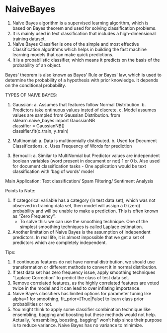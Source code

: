 # NaiveBayes

1. Naïve Bayes algorithm is a supervised learning algorithm, which is based on Bayes theorem and used for solving classification problems.
2. It is mainly used in text classification that includes a high-dimensional training dataset.
3. Naïve Bayes Classifier is one of the simple and most effective Classification algorithms which helps in building the fast machine learning models that can make quick predictions.
4. It is a probabilistic classifier, which means it predicts on the basis of the probability of an object.


Bayes' theorem is also known as Bayes' Rule or Bayes' law, which is used to determine the probability of a hypothesis with prior knowledge. It depends on the conditional probability.

TYPES OF NAIVE BAYES:

1. Gaussian:    a. Assumes that features follow Normal Distribution.
                b. Predictors take ontinuous values insted of discrete.
                c. Model assumes values are sampled from Gaussian Distribution.
from sklearn.naive_bayes import GaussianNB  
classifier = GaussianNB()  
classifier.fit(x_train, y_train)

2. Multinomial: a. Data is multinomially distributed.
                b. Used for Document Classifications.
                c. Uses Frequency of Words for prediction
        
3. Bernoulli:   a. Similar to MultiNomial but Predictor values are independent boolean variables (word present in document or not) 1 or 0
                b. Also used for document classification tasks - One application would be text classification with ‘bag of words’ model
                
                

Main Application:
Text classification/ Spam Filtering/ Sentiment Analysis



Points to Note:
1. If categorical variable has a category (in test data set), which was not observed in training data set, then model will assign a 0 (zero) probability and will be unable to make a prediction. This is often known as “Zero Frequency”.
    - To solve this: we can use the smoothing technique. One of the simplest smoothing techniques is called Laplace estimation.
2. Another limitation of Naive Bayes is the assumption of independent predictors. In real life, it is almost impossible that we get a set of predictors which are completely independent.


Tips:
1. If continuous features do not have normal distribution, we should use transformation or different methods to convert it in normal distribution.
2. If test data set has zero frequency issue, apply smoothing techniques “Laplace Correction” to predict the class of test data set.
3. Remove correlated features, as the highly correlated features are voted twice in the model and it can lead to over inflating importance.
4. Naive Bayes classifiers has limited options for parameter tuning like alpha=1 for smoothing, fit_prior=[True|False] to learn class prior probabilities or not.
5. You might think to apply some classifier combination technique like ensembling, bagging and boosting but these methods would not help. Actually, “ensembling, boosting, bagging” won’t help since their purpose is to reduce variance. Naive Bayes has no variance to minimize.

